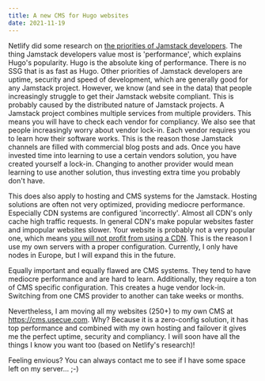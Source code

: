 ```yaml
---
title: A new CMS for Hugo websites
date: 2021-11-19
---
```


Netlify did some research on [the priorities of Jamstack developers](https://www.usecue.com/blog/jamstack-is-eating-the-world/). The thing Jamstack developers value most is 'performance', which explains Hugo's popularity. Hugo is the absolute king of performance. There is no SSG that is as fast as Hugo. Other priorities of Jamstack developers are uptime, security and speed of development, which are generally good for any Jamstack project. However, we know (and see in the data) that people increasingly struggle to get their Jamstack website compliant. This is probably caused by the distributed nature of Jamstack projects. A Jamstack project combines multiple services from multiple providers. This means you will have to check each vendor for compliancy. We also see that people increasingly worry about vendor lock-in. Each vendor requires you to learn how their software works. This is the reason those Jamstack channels are filled with commercial blog posts and ads. Once you have invested time into learning to use a certain vendors solution, you have created yourself a lock-in. Changing to another provider would mean learning to use another solution, thus investing extra time you probably don't have.

This does also apply to hosting and CMS systems for the Jamstack. Hosting solutions are often not very optimized, providing mediocre performance. Especially CDN systems are configured 'incorrectly'. Almost all CDN's only cache high traffic requests. In general CDN's make popular websites faster and impopular websites slower. Your website is probably not a very popular one, which means [you will not profit from using a CDN](https://www.usecue.com/nl/blog/snellere-websites-met-een-cdn/). This is the reason I use my own servers with a proper configuration. Currently, I only have nodes in Europe, but I will expand this in the future.

Equally important and equally flawed are CMS systems. They tend to have mediocre performance and are hard to learn. Additionally, they require a ton of CMS specific configuration. This creates a huge vendor lock-in. Switching from one CMS provider to another can take weeks or months. 

Nevertheless, I am moving all my websites (250+) to my own CMS at https://cms.usecue.com. Why? Because it is a zero-config solution, it has top performance and combined with my own hosting and failover it gives me the perfect uptime, security and compliancy. I will soon have all the things I know you want too (based on Netlify's research)! 

Feeling envious? You can always contact me to see if I have some space left on my server... ;-)